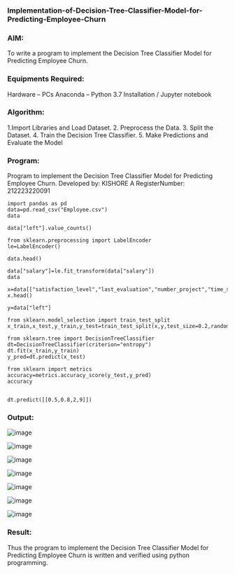 ### Implementation-of-Decision-Tree-Classifier-Model-for-Predicting-Employee-Churn
### AIM:
To write a program to implement the Decision Tree Classifier Model for Predicting Employee Churn.

### Equipments Required:
Hardware – PCs
Anaconda – Python 3.7 Installation / Jupyter notebook

### Algorithm:
1.Import Libraries and Load Dataset. 
2. Preprocess the Data. 
3. Split the Dataset.
4. Train the Decision Tree Classifier.
5. Make Predictions and Evaluate the Model

### Program:

Program to implement the Decision Tree Classifier Model for Predicting Employee Churn. 
Developed by: KISHORE A
RegisterNumber: 212223220091
```
import pandas as pd
data=pd.read_csv("Employee.csv")
data
```
```
data["left"].value_counts()
```
```
from sklearn.preprocessing import LabelEncoder
le=LabelEncoder()
```
```
data.head()
```
```
data["salary"]=le.fit_transform(data["salary"])
data
```
```
x=data[["satisfaction_level","last_evaluation","number_project","time_spend_company"]]
x.head()
```
```
y=data["left"]
```
```
from sklearn.model_selection import train_test_split
x_train,x_test,y_train,y_test=train_test_split(x,y,test_size=0.2,random_state=100)
```
```
from sklearn.tree import DecisionTreeClassifier
dt=DecisionTreeClassifier(criterion="entropy")
dt.fit(x_train,y_train)
y_pred=dt.predict(x_test)
```
```
from sklearn import metrics
accuracy=metrics.accuracy_score(y_test,y_pred)
accuracy
```
```

dt.predict([[0.5,0.8,2,9]])
```
### Output:

![image](https://github.com/user-attachments/assets/33ff7d77-af5a-4bc3-8ff7-bffd7cbfb240)


![image](https://github.com/user-attachments/assets/312ed089-fb6c-4752-b2de-9b53f1527984)

![image](https://github.com/user-attachments/assets/566269d9-4c38-4c1e-b1a6-ba026761cf1c)

![image](https://github.com/user-attachments/assets/723437db-3143-4953-b468-bef5169e7c14)


![image](https://github.com/user-attachments/assets/3f3e072f-e01c-4977-a4e2-70c2efc44d45)


![image](https://github.com/user-attachments/assets/e3c37bf6-1ab3-441a-8774-9e3a04faba92)


![image](https://github.com/user-attachments/assets/175b711f-bd08-4fb0-949b-ffdea92e66f2)

 



### Result:
Thus the program to implement the Decision Tree Classifier Model for Predicting Employee Churn is written and verified using python programming.



